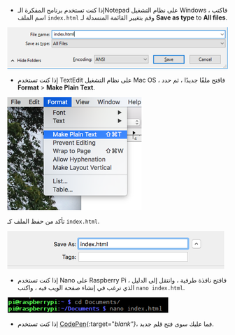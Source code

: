  -  إذا كنت تستخدم برنامج المفكرة الـNotepad على نظام التشغيل Windows ، فاكتب اسم الملف `index.html` وقم بتغيير القائمة المنسدلة لـ **Save as type** to **All files**.

  ![حفظ بتنسيق HTML باستخدام المفكرة](images/save-as-html-notepad.png)

 - إذا كنت تستخدم TextEdit على نظام التشغيل Mac OS ، فافتح ملفًا جديدًا ، ثم حدد **Format** > **Make Plain Text**.

  ![Mac يصنع نصًا عاديًا](images/mac-make-plaintext.png)

  تأكد من حفظ الملف كـ `index.html`.

  ![Mac يحفظ بتنسيق HTML](images/mac-name-file.png)

 - إذا كنت تستخدم Nano على Raspberry Pi ، فافتح نافذة طرفية ، وانتقل إلى الدليل الذي ترغب في إنشاء صفحة الويب فيه ، واكتب `nano index.html`.

  ![نانو إنشاء HTML](images/pi-html-nano.png)

 - إذا كنت تستخدم [CodePen](http://codepen.io){:target="_blank"}_، فما عليك سوى فتح قلم جديد.

